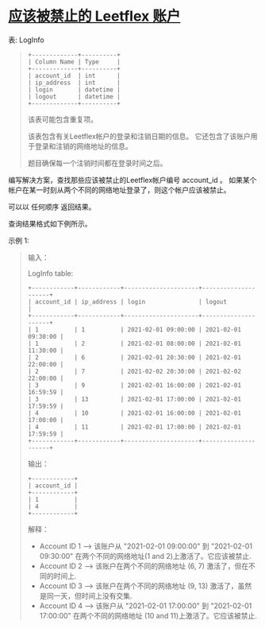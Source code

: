 #  [应该被禁止的 Leetflex 账户](https://leetcode.cn/problems/leetflex-banned-accounts)

表: LogInfo
> ```
> +-------------+----------+
> | Column Name | Type     |
> +-------------+----------+
> | account_id  | int      |
> | ip_address  | int      |
> | login       | datetime |
> | logout      | datetime |
> +-------------+----------+
> ```
> 该表可能包含重复项。
> 
> 该表包含有关Leetflex帐户的登录和注销日期的信息。 它还包含了该账户用于登录和注销的网络地址的信息。
> 
> 题目确保每一个注销时间都在登录时间之后。
 

编写解决方案，查找那些应该被禁止的Leetflex帐户编号 account_id 。 如果某个帐户在某一时刻从两个不同的网络地址登录了，则这个帐户应该被禁止。

可以以 任何顺序 返回结果。

查询结果格式如下例所示。

 

示例 1:

> 输入：
> 
> LogInfo table:
> ```
> +------------+------------+---------------------+---------------------+
> | account_id | ip_address | login               | logout              |
> +------------+------------+---------------------+---------------------+
> | 1          | 1          | 2021-02-01 09:00:00 | 2021-02-01 09:30:00 |
> | 1          | 2          | 2021-02-01 08:00:00 | 2021-02-01 11:30:00 |
> | 2          | 6          | 2021-02-01 20:30:00 | 2021-02-01 22:00:00 |
> | 2          | 7          | 2021-02-02 20:30:00 | 2021-02-02 22:00:00 |
> | 3          | 9          | 2021-02-01 16:00:00 | 2021-02-01 16:59:59 |
> | 3          | 13         | 2021-02-01 17:00:00 | 2021-02-01 17:59:59 |
> | 4          | 10         | 2021-02-01 16:00:00 | 2021-02-01 17:00:00 |
> | 4          | 11         | 2021-02-01 17:00:00 | 2021-02-01 17:59:59 |
> +------------+------------+---------------------+---------------------+
> ```
> 输出：
> ```
> +------------+
> | account_id |
> +------------+
> | 1          |
> | 4          |
> +------------+
> ```
> 解释：
> 
> - Account ID 1 --> 该账户从 "2021-02-01 09:00:00" 到 "2021-02-01 09:30:00" 在两个不同的网络地址(1 and 2)上激活了。它应该被禁止.
> - Account ID 2 --> 该账户在两个不同的网络地址 (6, 7) 激活了，但在不同的时间上.
> - Account ID 3 --> 该账户在两个不同的网络地址 (9, 13) 激活了，虽然是同一天，但时间上没有交集.
> - Account ID 4 --> 该账户从 "2021-02-01 17:00:00" 到 "2021-02-01 17:00:00" 在两个不同的网络地址 (10 and 11)上激活了。它应该被禁止.